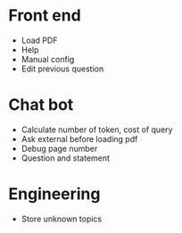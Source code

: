 # Front end

- Load PDF
- Help
- Manual config
- Edit previous question

# Chat bot

- Calculate number of token, cost of query
- Ask external before loading pdf
- Debug page number
- Question and statement

# Engineering

- Store unknown topics
